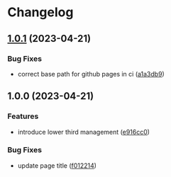 # Changelog

## [1.0.1](https://github.com/feggm/h2r-simple-editor/compare/v1.0.0...v1.0.1) (2023-04-21)


### Bug Fixes

* correct base path for github pages in ci ([a1a3db9](https://github.com/feggm/h2r-simple-editor/commit/a1a3db96c1299b8ca69c9c237167bae4d6238ae9))

## 1.0.0 (2023-04-21)


### Features

* introduce lower third management ([e916cc0](https://github.com/feggm/h2r-simple-editor/commit/e916cc07e9b4bf7502f266d910caa80eaf298dea))


### Bug Fixes

* update page title ([f012214](https://github.com/feggm/h2r-simple-editor/commit/f01221463e89ca5579c5baf41612a933aebee1ed))
